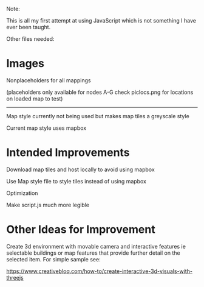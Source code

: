 Note:

This is all my first attempt at using JavaScript which is not something I have ever been taught.

Other files needed:

# Images
Nonplaceholders for all mappings

(placeholders only available for nodes A-G check piclocs.png for locations on loaded map to test)

---------------------------------------------

Map style currently not being used but makes map tiles a greyscale style

Current map style uses mapbox

# Intended Improvements
Download map tiles and host locally to avoid using mapbox

Use Map style file to style tiles instead of using mapbox

Optimization

Make script.js much more legible

# Other Ideas for Improvement
Create 3d environment with movable camera and interactive features ie selectable buildings or map features that provide further detail on the selected item. For simple sample see:

https://www.creativebloq.com/how-to/create-interactive-3d-visuals-with-threejs
